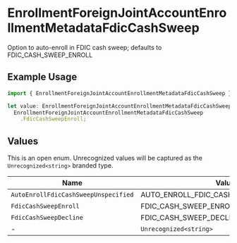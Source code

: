 # EnrollmentForeignJointAccountEnrollmentMetadataFdicCashSweep

Option to auto-enroll in FDIC cash sweep; defaults to FDIC_CASH_SWEEP_ENROLL

## Example Usage

```typescript
import { EnrollmentForeignJointAccountEnrollmentMetadataFdicCashSweep } from "@apexfintechsolutions/ascend-sdk/models/components";

let value: EnrollmentForeignJointAccountEnrollmentMetadataFdicCashSweep =
  EnrollmentForeignJointAccountEnrollmentMetadataFdicCashSweep
    .FdicCashSweepEnroll;
```

## Values

This is an open enum. Unrecognized values will be captured as the `Unrecognized<string>` branded type.

| Name                                    | Value                                   |
| --------------------------------------- | --------------------------------------- |
| `AutoEnrollFdicCashSweepUnspecified`    | AUTO_ENROLL_FDIC_CASH_SWEEP_UNSPECIFIED |
| `FdicCashSweepEnroll`                   | FDIC_CASH_SWEEP_ENROLL                  |
| `FdicCashSweepDecline`                  | FDIC_CASH_SWEEP_DECLINE                 |
| -                                       | `Unrecognized<string>`                  |